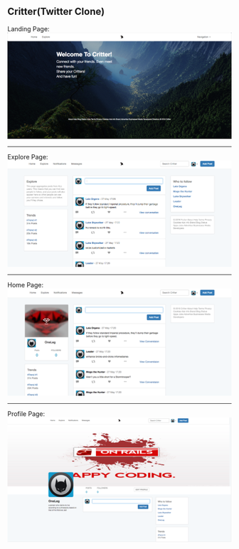 Critter(Twitter Clone)
---

Landing Page:
![img](app/assets/images/landingpage.png)

---

Explore Page:
![img](app/assets/images/explore.png)

---
Home Page:
![img](app/assets/images/home.png)

---
Profile Page:
![img](app/assets/images/profile.png)
